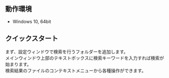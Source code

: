## 動作環境

  * Windows 10, 64bit

## クイックスタート

  まず、設定ウィンドウで検索を行うフォルダーを追加します。  
  メインウィンドウ上部のテキストボックスに検索キーワードを入力すれば検索が始まります。  
  検索結果のファイルのコンテキストメニューから各種操作ができます。